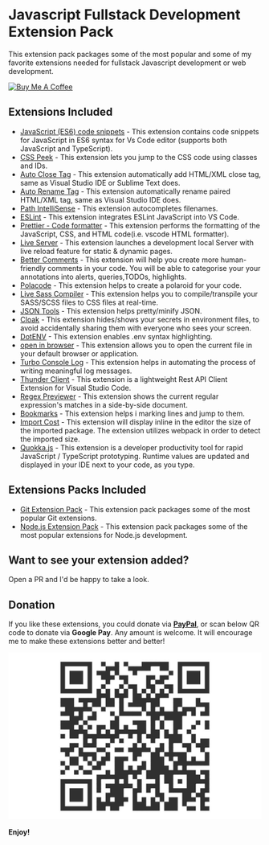 # Javascript Fullstack Development Extension Pack
This extension pack packages some of the most popular and some of my favorite extensions needed for fullstack Javascript development or web development.

<a href="https://www.buymeacoffee.com/demystifyingjs" target="_blank"><img src="https://cdn.buymeacoffee.com/buttons/v2/default-yellow.png" alt="Buy Me A Coffee" style="height: 60px !important;width: 217px !important;" ></a>


## Extensions Included

* [JavaScript (ES6) code snippets](https://marketplace.visualstudio.com/items?itemName=xabikos.JavaScriptSnippets) - This extension contains code snippets for JavaScript in ES6 syntax for Vs Code editor (supports both JavaScript and TypeScript).
* [CSS Peek](https://marketplace.visualstudio.com/items?itemName=pranaygp.vscode-css-peek) - This extension lets you jump to the CSS code using classes and IDs.
* [Auto Close Tag](https://marketplace.visualstudio.com/items?itemName=formulahendry.auto-close-tag) - This extension automatically add HTML/XML close tag, same as Visual Studio IDE or Sublime Text does.
* [Auto Rename Tag](https://marketplace.visualstudio.com/items?itemName=formulahendry.auto-rename-tag) - This extension automatically rename paired HTML/XML tag, same as Visual Studio IDE does.
* [Path IntelliSense](https://marketplace.visualstudio.com/items?itemName=christian-kohler.path-intellisense) - This extension autocompletes filenames.
* [ESLint](https://marketplace.visualstudio.com/items?itemName=dbaeumer.vscode-eslint) - This extension integrates ESLint JavaScript into VS Code.
* [Prettier - Code formatter](https://marketplace.visualstudio.com/items?itemName=esbenp.prettier-vscode) - This extension performs the formatting of the JavaScript, CSS, and HTML code(i.e. vscode HTML formatter).
* [Live Server](https://marketplace.visualstudio.com/items?itemName=ritwickdey.LiveServer) - This extension launches a development local Server with live reload feature for static & dynamic pages.
* [Better Comments](https://marketplace.visualstudio.com/items?itemName=aaron-bond.better-comments) - This extension will help you create more human-friendly comments in your code. You will be able to categorise your  your annotations into alerts, queries,TODOs, highlights.
* [Polacode](https://marketplace.visualstudio.com/items?itemName=pnp.polacode) - This extension helps to create a polaroid for your code.
* [Live Sass Compiler](https://marketplace.visualstudio.com/items?itemName=glenn2223.live-sass) - This extension helps you to compile/transpile your SASS/SCSS files to CSS files at real-time.
* [JSON Tools](https://marketplace.visualstudio.com/items?itemName=eriklynd.json-tools) - This extension helps pretty/minify JSON.
* [Cloak](https://marketplace.visualstudio.com/items?itemName=johnpapa.vscode-cloak) - This extension hides/shows your secrets in environment files, to avoid accidentally sharing them with everyone who sees your screen.
* [DotENV](https://marketplace.visualstudio.com/items?itemName=mikestead.dotenv) - This extension enables .env syntax highlighting.
* [open in browser](https://marketplace.visualstudio.com/items?itemName=techer.open-in-browser) - This extension allows you to open the current file in your default browser or application.
* [Turbo Console Log](https://marketplace.visualstudio.com/items?itemName=ChakrounAnas.turbo-console-log) - This extension helps in automating the process of writing meaningful log messages.
* [Thunder Client](https://marketplace.visualstudio.com/items?itemName=rangav.vscode-thunder-client) - This extension is a lightweight Rest API Client Extension for Visual Studio Code.
* [Regex Previewer](https://marketplace.visualstudio.com/items?itemName=chrmarti.regex) - This extension shows the current regular expression's matches in a side-by-side document.
* [Bookmarks](https://marketplace.visualstudio.com/items?itemName=alefragnani.Bookmarks) - This extension helps i marking lines and jump to them.
* [Import Cost](https://marketplace.visualstudio.com/items?itemName=wix.vscode-import-cost) - This extension will display inline in the editor the size of the imported package. The extension utilizes webpack in order to detect the imported size.
* [Quokka.js](https://marketplace.visualstudio.com/items?itemName=WallabyJs.quokka-vscode) - This extension is a developer productivity tool for rapid JavaScript / TypeScript prototyping. Runtime values are updated and displayed in your IDE next to your code, as you type.



## Extensions Packs Included
* [Git Extension Pack](https://marketplace.visualstudio.com/items?itemName=donjayamanne.git-extension-pack) - This extension pack packages some of the most popular Git extensions.
* [Node.js Extension Pack](https://marketplace.visualstudio.com/items?itemName=waderyan.nodejs-extension-pack) - This extension pack packages some of the most popular extensions for Node.js development.




## Want to see your extension added?

Open a PR and I'd be happy to take a look.

## Donation

If you like these extensions, you could donate via **[PayPal](https://www.paypal.com/paypalme/demystifyingjs)**, or scan below QR code to donate via **Google Pay**. Any amount is welcome. It will encourage me to make these extensions better and better!

![Gpay](images/gpay.jpeg)

**Enjoy!**
